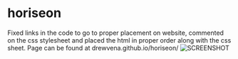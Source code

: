 # horiseon
Fixed links in the code to go to proper placement on website, commented on the css stylesheet and placed the html in proper order along with the css sheet. 
Page can be found at drewvena.github.io/horiseon/
![SCREENSHOT](./Develop/assets/images/Screenshot-Horiseon.png)
